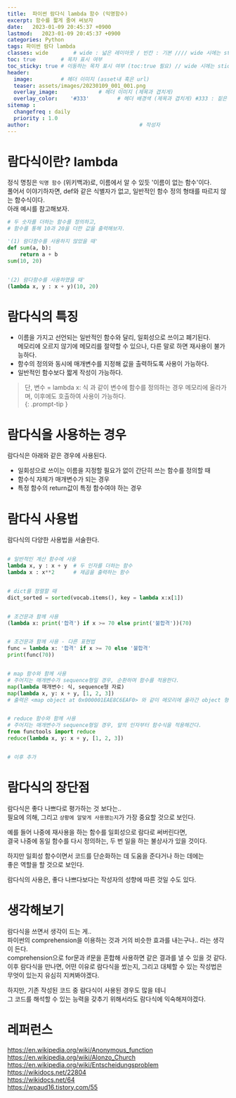 ```yaml
---
title:  파이썬 람다식 lambda 함수 (익명함수)
excerpt: 함수를 짧게 줄여 써보자
date:   2023-01-09 20:45:37 +0900
lastmod:   2023-01-09 20:45:37 +0900
categories: Python
tags: 파이썬 람다 lambda
classes: wide        # wide : 넓은 레이아웃 / 빈칸 : 기본 //// wide 시에는 sticky toc 불가
toc: true        # 목차 표시 여부
toc_sticky: true # 이동하는 목차 표시 여부 (toc:true 필요) // wide 시에는 sticky toc 불가
header: 
  image:         # 헤더 이미지 (asset내 혹은 url)
  teaser: assets/images/20230109_001_001.png
  overlay_image:             # 헤더 이미지 (제목과 겹치게)
  overlay_color:    '#333'         # 헤더 배경색 (제목과 겹치게) #333 : 짙은 회색
sitemap :
  changefreq : daily
  priority : 1.0
author:                                   # 작성자
---
```

<!--postNo: 20230109_001-->

# 람다식이란? lambda  
정식 명칭은 `익명 함수` (위키백과)로, 이름에서 알 수 있듯 '이름이 없는 함수'이다.    
풀어서 이야기하자면, def와 같은 식별자가 없고, 일반적인 함수 정의 형태를 따르지 않는 함수식이다.  
아래 예시를 참고해보자.  

```python
# 두 숫자를 더하는 함수를 정의하고,
# 함수를 통해 10과 20을 더한 값을 출력해보자. 

'(1) 람다함수를 사용하지 않았을 때'
def sum(a, b):
    return a + b
sum(10, 20)


'(2) 람다함수를 사용하였을 때'
(lambda x, y : x + y)(10, 20)

```

# 람다식의 특징  
* 이름을 가지고 선언되는 일반적인 함수와 달리, 일회성으로 쓰이고 폐기된다.  
메모리에 오르지 않기에 메모리를 절약할 수 있으나, 다른 말로 하면 재사용이 불가능하다.  
* 함수의 정의와 동시에 매개변수를 지정해 값을 출력하도록 사용이 가능하다.  
* 일반적인 함수보다 짧게 작성이 가능하다.  

> 단, 변수 = lambda x: 식 과 같이 변수에 함수를 정의하는 경우 메모리에 올라가며, 이후에도 호출하여 사용이 가능하다.   
{: .prompt-tip }

# 람다식을 사용하는 경우  
람다식은 아래와 같은 경우에 사용된다.  
* 일회성으로 쓰이는 이름을 지정할 필요가 없이 간단히 쓰는 함수를 정의할 때  
* 함수식 자체가 매개변수가 되는 경우  
* 특정 함수의 return값이 특정 함수여야 하는 경우    


# 람다식 사용법

람다식의 다양한 사용법을 서술한다.  

```python

# 일반적인 계산 함수에 사용
lambda x, y : x + y  # 두 인자를 더하는 함수
lambda x : x**2      # 제곱을 출력하는 함수


# dict를 정렬할 때
dict_sorted = sorted(vocab.items(), key = lambda x:x[1])


# 조건문과 함께 사용
(lambda x: print('합격') if x >= 70 else print('불합격'))(70)


# 조건문과 함께 사용 - 다른 표현법
func = lambda x: '합격' if x >= 70 else '불합격'
print(func(70))


# map 함수와 함께 사용
# 주어지는 매개변수가 sequence형일 경우, 순환하며 함수를 적용한다.
map(lambda 매개변수: 식, sequence형 자료)
map(lambda x, y: x + y, [1, 2, 3])
# 출력은 <map object at 0x000001EAE8C6EAF0> 와 같이 메모리에 올라간 object 형태가 된다.  


# reduce 함수와 함께 사용
# 주어지는 매개변수가 sequence형일 경우, 앞의 인자부터 함수식을 적용해간다.  
from functools import reduce
reduce(lambda x, y: x + y, [1, 2, 3])


# 이후 추가

```


<!-- # 람다식의 등장 배경

수학자이자 철학자인 Alonzo Church가 Entscheidungs problem 을 해결할 때 등장한 것으로 보이는데..  
이 부분은 잘 모르겠다. 패스!   -->


# 람다식의 장단점

람다식은 좋다 나쁘다로 평가하는 것 보다는..  
필요에 의해, 그리고 `상황에 알맞게 사용했는지`가 가장 중요할 것으로 보인다.  

예를 들어 나중에 재사용을 하는 함수를 일회성으로 람다로 써버린다면,  
결국 나중에 동일 함수를 다시 정의하는, 두 번 일을 하는 불상사가 있을 것이다.  

하지만 일회성 함수이면서 코드를 단순화하는 데 도움을 준다거나 하는 데에는  
좋은 역할을 할 것으로 보인다.  

람다식의 사용은, 좋다 나쁘다보다는 작성자의 성향에 따른 것일 수도 있다.  


# 생각해보기  
람다식을 쓰면서 생각이 드는 게..  
파이썬의 comprehension을 이용하는 것과 거의 비슷한 효과를 내는구나.. 라는 생각이 든다.  
comprehension으로 for문과 if문을 혼합해 사용하면 같은 결과를 낼 수 있을 것 같다.  
이후 람다식을 만나면, 어떤 이유로 람다식을 썼는지, 그리고 대체할 수 있는 작성법은 무엇이 있는지 유심히 지켜봐야겠다.  

하지만, 기존 작성된 코드 중 람다식이 사용된 경우도 많을 테니  
그 코드를 해석할 수 있는 능력을 갖추기 위해서라도 람다식에 익숙해져야겠다.  


# 레퍼런스  
https://en.wikipedia.org/wiki/Anonymous_function  
https://en.wikipedia.org/wiki/Alonzo_Church  
https://en.wikipedia.org/wiki/Entscheidungsproblem  
https://wikidocs.net/22804  
https://wikidocs.net/64  
https://wpaud16.tistory.com/55  